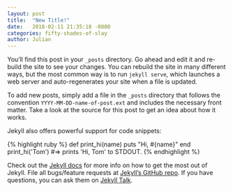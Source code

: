 ```yaml
---
layout: post
title:  "New Title!"
date:   2018-02-11 21:35:18 -0800
categories: fifty-shades-of-slay
author: Julian
---
```

You’ll find this post in your `_posts` directory. 
Go ahead and edit it and re-build the site to see your changes. 
You can rebuild the site in many different ways, but the most common
 way is to run `jekyll serve`, which launches a web server and auto-regenerates your site when a file is updated.

To add new posts, simply add a file in the `_posts` directory that follows the convention 
`YYYY-MM-DD-name-of-post.ext` and includes the necessary front matter. Take a look at the source 
for this post to get an idea about how it works.

Jekyll also offers powerful support for code snippets:

{% highlight ruby %}
def print_hi(name)
  puts "Hi, #{name}"
end
print_hi('Tom')
#=> prints 'Hi, Tom' to STDOUT.
{% endhighlight %}

Check out the [Jekyll docs][jekyll-docs] for more info on how to get 
the most out of Jekyll. File all bugs/feature requests at [Jekyll’s GitHub
 repo][jekyll-gh]. If you have questions, you can ask them on [Jekyll Talk][jekyll-talk].

[jekyll-docs]: https://jekyllrb.com/docs/home
[jekyll-gh]:   https://github.com/jekyll/jekyll
[jekyll-talk]: https://talk.jekyllrb.com/
